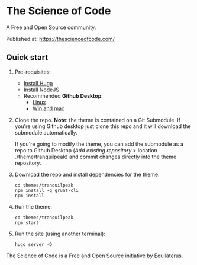 # The Science of Code

A Free and Open Source community.

Published at: https://thescienceofcode.com/

## Quick start

1. Pre-requisites:
   * [Install Hugo](https://gohugo.io/installation/)
   * [Install NodeJS](https://docs.npmjs.com/downloading-and-installing-node-js-and-npm)
   * Recommended **Github Desktop**: 
     * [Linux](https://github.com/shiftkey/desktop)
     * [Win and mac](https://desktop.github.com/) 

2. Clone the repo. **Note**: the theme is contained on a Git Submodule. If you're using Github desktop just clone this repo and it will download the submodule automatically. 

    If you're going to modify the theme, you can add the submodule as a repo to Github Desktop (*Add existing repository* > location ./theme/tranquilpeak) and commit changes directly into the theme repository.

2. Download the repo and install dependencies for the theme:

   ```
   cd themes/tranquilpeak
   npm install -g grunt-cli
   npm install
   ```

   

3. Run the theme:

   ```
   cd themes/tranquilpeak
   npm start
   ``` 

4. Run the site (using another terminal):

   ```
   hugo server -D
   ```

The Science of Code is a Free and Open Source initiative by [Equilaterus](https://equilaterus.com).
